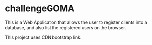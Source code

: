 # challengeGOMA

This is a Web Application that allows the user to register clients into a database, and also list the registered users on the browser.

This project uses CDN bootstrap link.

